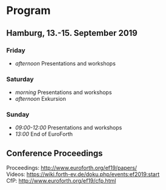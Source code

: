 # Program
## Hamburg, 13.-15. September 2019

### Friday
* _afternoon_ Presentations and workshops

### Saturday
* _morning_ Presentations and workshops
* _afternoon_ Exkursion

### Sunday
* _09:00-12:00_ Presentations and workshops
* _13:00_ End of EuroForth

## Conference Proceedings
Proceedings: http://www.euroforth.org/ef19/papers/  
Videos: https://wiki.forth-ev.de/doku.php/events:ef2019:start  
CfP: http://www.euroforth.org/ef19/cfp.html  

